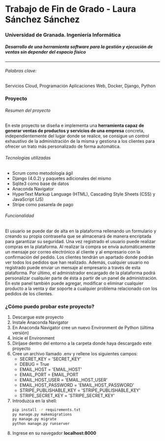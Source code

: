 # Trabajo de Fin de Grado - Laura Sánchez Sánchez

### Universidad de Granada. Ingeniería Informática
##### _Desarrollo de una herramienta software para la gestión y ejecución de ventas sin depender del espacio físico_
---

###### Palabras clave:
Servicios Cloud, Programación Aplicaciones Web, Docker, Django, Python

### Proyecto

###### Resumen del proyecto
En este proyecto se diseña e implementa una **herramienta capaz de generar ventas de productos y servicios de una empresa** concreta, independientemente del lugar donde se realice, se consigue un control exhaustivo de la administración de la misma y gestiona a los clientes para ofrecer un trato más personalizado de forma automática.

###### Tecnologías utilizadas
- Scrum como metodología ágil
- Django (4.0.2) y paquetes adicionales del mismo
- Sqlite3 como base de datos
- Anaconda Navigator
- HyperText Markup Language (HTML), Cascading Style Sheets (CSS) y JavaScript (JS)
- Stripe como pasarela de pago

###### Funcionalidad
El usuario se puede dar de alta en la plataforma rellenando un formulario y creando su propia contraseña que se almacenará de manera encriptada para garantizar su seguridad. Una vez registrado el usuario puede realizar compras en la plataforma.
Al realizar la compra se envía automáticamente un mensaje por correo electrónico al cliente y al empresario con la confirmación del pedido.
Los clientes tendrán un apartado donde podrán ver todos los pedidos que han realizado.
Además, cualquier usuario no registrado puede enviar un mensaje al empresario a través de esta plataforma.
Por último, el administrador encargado de la plataforma podrá personalizar cualquier parte de ésta a partir de un panel de administración. En este panel también puede agregar, modificar o eliminar cualquier producto a la venta y dar soporte a cualquier problema relacionado con los pedidos de los clientes.


### ¿Cómo puedo probar este proyecto?
1. Descargue este proyecto
2. Instale Anaconda Navigator
3. En Anaconda Navigator cree un nuevo Environment de Python (última versión)
4. Inicie el Environment
5. Diríjase dentro del entorno a la carpeta donde haya descargado este proyecto
6. Cree un archivo llamado .env y rellene los siguientes campos:
    - SECRET_KEY = 'SECRET_KEY'
    - DEBUG = True
    - EMAIL_HOST = 'EMAIL_HOST'
    - EMAIL_PORT = EMAIL_PORT
    - EMAIL_HOST_USER = 'EMAIL_HOST_USER'
    - EMAIL_HOST_PASSWORD = 'EMAIL_HOST_PASSWORD'
    - STRIPE_PUBLISHABLE_KEY = 'STRIPE_PUBLISHABLE_KEY'
    - STRIPE_SECRET_KEY = 'STRIPE_SECRET_KEY'
7. Introduzca en la shell:
    ```sh
    pip install -r requirements.txt
    py manage.py makemigrations
    py manage.py migrate
    python manage.py runserver
    ```
8. Ingrese en su navegador __localhost:8000__
